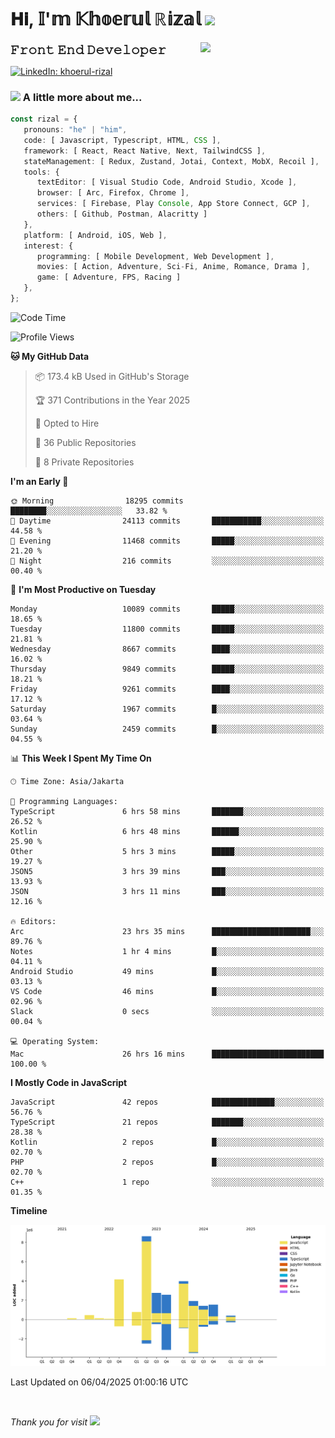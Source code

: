 <h1> 𝐇𝐢, 𝕀'𝕞 𝕂𝕙𝕠𝕖𝕣𝕦𝕝 ℝ𝕚𝕫𝕒𝕝 <img src="https://media.giphy.com/media/mGcNjsfWAjY5AEZNw6/giphy.gif" width="50"></h1>
<img align='right' src="https://media.giphy.com/media/v1.Y2lkPTc5MGI3NjExOWI2ajR2NGJubzBsZHFuaHMwajRrcDNsNXJwOG8yb3F0NjhkNXF4OSZlcD12MV9pbnRlcm5hbF9naWZfYnlfaWQmY3Q9cw/fkZukR450RQ1qnGaq9/giphy.gif" width="200">
<strong style="font-size:20px;">𝙵𝚛𝚘𝚗𝚝 𝙴𝚗𝚍 𝙳𝚎𝚟𝚎𝚕𝚘𝚙𝚎𝚛</strong>
</p></em>

[![LinkedIn: khoerul-rizal](https://img.shields.io/badge/khoerul--rizal-blue?style=flat-square&logo=Linkedin&logoColor=white&link=https://www.linkedin.com/in/khoerul-rizal/)](https://www.linkedin.com/in/khoerul-rizal/)

### <img src="https://media.giphy.com/media/VgCDAzcKvsR6OM0uWg/giphy.gif" width="50"> A little more about me...

```typescript
const rizal = {
   pronouns: "he" | "him",
   code: [ Javascript, Typescript, HTML, CSS ],
   framework: [ React, React Native, Next, TailwindCSS ],
   stateManagement: [ Redux, Zustand, Jotai, Context, MobX, Recoil ],
   tools: {
      textEditor: [ Visual Studio Code, Android Studio, Xcode ],
      browser: [ Arc, Firefox, Chrome ],
      services: [ Firebase, Play Console, App Store Connect, GCP ],
      others: [ Github, Postman, Alacritty ]
   },
   platform: [ Android, iOS, Web ],
   interest: {
      programming: [ Mobile Development, Web Development ],
      movies: [ Action, Adventure, Sci-Fi, Anime, Romance, Drama ],
      game: [ Adventure, FPS, Racing ]
   },
};
```

<!--START_SECTION:waka-->
![Code Time](http://img.shields.io/badge/Code%20Time-2%2C467%20hrs%2054%20mins-blue)

![Profile Views](http://img.shields.io/badge/Profile%20Views-0-blue)

**🐱 My GitHub Data** 

> 📦 173.4 kB Used in GitHub's Storage 
 > 
> 🏆 371 Contributions in the Year 2025
 > 
> 💼 Opted to Hire
 > 
> 📜 36 Public Repositories 
 > 
> 🔑 8 Private Repositories 
 > 
**I'm an Early 🐤** 

```text
🌞 Morning                18295 commits       ████████░░░░░░░░░░░░░░░░░   33.82 % 
🌆 Daytime                24113 commits       ███████████░░░░░░░░░░░░░░   44.58 % 
🌃 Evening                11468 commits       █████░░░░░░░░░░░░░░░░░░░░   21.20 % 
🌙 Night                  216 commits         ░░░░░░░░░░░░░░░░░░░░░░░░░   00.40 % 
```
📅 **I'm Most Productive on Tuesday** 

```text
Monday                   10089 commits       █████░░░░░░░░░░░░░░░░░░░░   18.65 % 
Tuesday                  11800 commits       █████░░░░░░░░░░░░░░░░░░░░   21.81 % 
Wednesday                8667 commits        ████░░░░░░░░░░░░░░░░░░░░░   16.02 % 
Thursday                 9849 commits        █████░░░░░░░░░░░░░░░░░░░░   18.21 % 
Friday                   9261 commits        ████░░░░░░░░░░░░░░░░░░░░░   17.12 % 
Saturday                 1967 commits        █░░░░░░░░░░░░░░░░░░░░░░░░   03.64 % 
Sunday                   2459 commits        █░░░░░░░░░░░░░░░░░░░░░░░░   04.55 % 
```


📊 **This Week I Spent My Time On** 

```text
🕑︎ Time Zone: Asia/Jakarta

💬 Programming Languages: 
TypeScript               6 hrs 58 mins       ███████░░░░░░░░░░░░░░░░░░   26.52 % 
Kotlin                   6 hrs 48 mins       ██████░░░░░░░░░░░░░░░░░░░   25.90 % 
Other                    5 hrs 3 mins        █████░░░░░░░░░░░░░░░░░░░░   19.27 % 
JSON5                    3 hrs 39 mins       ███░░░░░░░░░░░░░░░░░░░░░░   13.93 % 
JSON                     3 hrs 11 mins       ███░░░░░░░░░░░░░░░░░░░░░░   12.16 % 

🔥 Editors: 
Arc                      23 hrs 35 mins      ██████████████████████░░░   89.76 % 
Notes                    1 hr 4 mins         █░░░░░░░░░░░░░░░░░░░░░░░░   04.11 % 
Android Studio           49 mins             █░░░░░░░░░░░░░░░░░░░░░░░░   03.13 % 
VS Code                  46 mins             █░░░░░░░░░░░░░░░░░░░░░░░░   02.96 % 
Slack                    0 secs              ░░░░░░░░░░░░░░░░░░░░░░░░░   00.04 % 

💻 Operating System: 
Mac                      26 hrs 16 mins      █████████████████████████   100.00 % 
```

**I Mostly Code in JavaScript** 

```text
JavaScript               42 repos            ██████████████░░░░░░░░░░░   56.76 % 
TypeScript               21 repos            ███████░░░░░░░░░░░░░░░░░░   28.38 % 
Kotlin                   2 repos             █░░░░░░░░░░░░░░░░░░░░░░░░   02.70 % 
PHP                      2 repos             █░░░░░░░░░░░░░░░░░░░░░░░░   02.70 % 
C++                      1 repo              ░░░░░░░░░░░░░░░░░░░░░░░░░   01.35 % 
```



**Timeline**

![Lines of Code chart](https://raw.githubusercontent.com/khoerulrizal/khoerulrizal/main/assets/bar_graph.png)


 Last Updated on 06/04/2025 01:00:16 UTC
<!--END_SECTION:waka-->
</details>
<br/>

<em>Thank you for visit</em> <img src="https://media.giphy.com/media/v1.Y2lkPTc5MGI3NjExcHdvNm1qZWtjaGw0ZjdwM3Z3NnY2dHlueTVuODBta2FiY20wM2YybSZlcD12MV9pbnRlcm5hbF9naWZfYnlfaWQmY3Q9cw/tV25tpdKqdFa9x81k2/giphy.gif" width="40">
